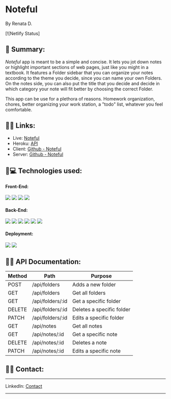 # Noteful
By Renata D.

[![Netlify Status]

## 📌 Summary:
_Noteful_ app is meant to be a simple and concise. It lets you jot down notes or highlight important sections of web pages, just like you might in a textbook. It features a Folder sidebar that you can organize your notes according to the theme you decide, since you can name your own Folders. On the notes side, you can also put the title that you decide and decide in which category your note will fit better by choosing the correct Folder.

This app can be use for a plethora of reasons. Homework organization, chores, better organizing your work station, a "todo" list, whatever you feel comfortable.

## 📌🔗 Links:

* Live: [Noteful]()
* Heroku: [API](https://young-harbor-13421.herokuapp.com)
* Client: [Github - Noteful](https://github.com/Seraphyne/noteful-reformed-client)
* Server: [Github - Noteful](https://github.com/Seraphyne/noteful-reformed-server)

## 📌💻 Technologies used:

#### Front-End: 

![](https://img.shields.io/badge/Code-React-informational?style=flat&logo=react&logoColor=white&color=sucess)
![](https://img.shields.io/badge/Code-ReactRouter-informational?style=flat&logo=react&logoColor=white&color=sucess)
![](https://img.shields.io/badge/Code-CSS-informational?style=flat&logo=css&logoColor=white&color=sucess)
![](https://img.shields.io/badge/Code-Enzyme-informational?style=flat&logo=enzyme&logoColor=white&color=sucess)

#### Back-End: 

![](https://img.shields.io/badge/Code-PostgreSQL-informational?style=flat&logo=postgresql&logoColor=white&color=sucess)
![](https://img.shields.io/badge/Code-Node-informational?style=flat&logo=node&logoColor=white&color=sucess)
![](https://img.shields.io/badge/Code-Express-informational?style=flat&logo=express&logoColor=white&color=sucess)
![](https://img.shields.io/badge/Code-Mocha&Chai-informational?style=flat&logo=mocha&chait&logoColor=white&color=sucess)
![](https://img.shields.io/badge/Code-Nodemon-informational?style=flat&logo=nodemon&logoColor=white&color=sucess)
![](https://img.shields.io/badge/Code-Supertest-informational?style=flat&logo=supertest&chait&logoColor=white&color=sucess)

#### Deployment:

![](https://img.shields.io/badge/Heroku-informational?style=flat&logo=heroku&logoColor=white&color=sucess)
![](https://img.shields.io/badge/Netlify-informational?style=flat&logo=netlify&logoColor=white&color=sucess)

## 📌📄 API Documentation:


| Method | Path               | Purpose                                                        |
| ------ | ------------------ | -------------------------------------------------------------- |
| POST   | /api/folders       | Adds a new folder                                              |
| GET    | /api/folders       | Get all folders                                                |
| GET    | /api/folders/:id   | Get a specific folder                                          |
| DELETE | /api/folders/:id   | Deletes a specific folder                                      |
| PATCH  | /api/folders/:id   | Edits a specific folder                                        |
| GET    | /api/notes         | Get all notes                                                  |
| GET    | /api/notes/:id     | Get a specific note                                            |
| DELETE | /api/notes/:id     | Deletes a note                                                 |
| PATCH  | /api/notes/:id     | Edits a specific note                                          |

## 📌📇 Contact:
<hr>

LinkedIn: [Contact](https://www.linkedin.com/in/renatafd/?locale=en_US)

<hr>